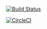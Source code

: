 [![Build Status](https://travis-ci.org/spartha1995/angular5dotnetcore2.0.svg?branch=master)](https://travis-ci.org/spartha1995/angular5dotnetcore2.0)

[![CircleCI](https://circleci.com/gh/spartha1995/angular5dotnetcore2.0/master.svg?style=svg)](https://circleci.com/gh/Promact/trappist/tree/development)
